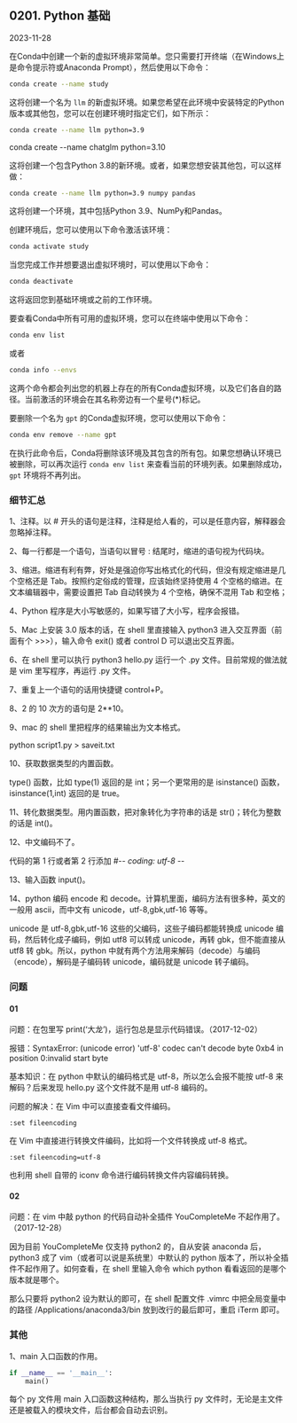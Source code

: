 ## 0201. Python 基础

2023-11-28

在Conda中创建一个新的虚拟环境非常简单。您只需要打开终端（在Windows上是命令提示符或Anaconda Prompt），然后使用以下命令：

```sh
conda create --name study
```

这将创建一个名为 `llm` 的新虚拟环境。如果您希望在此环境中安装特定的Python版本或其他包，您可以在创建环境时指定它们，如下所示：

```sh
conda create --name llm python=3.9
```

conda create --name chatglm python=3.10

这将创建一个包含Python 3.8的新环境。或者，如果您想安装其他包，可以这样做：

```sh
conda create --name llm python=3.9 numpy pandas
```

这将创建一个环境，其中包括Python 3.9、NumPy和Pandas。

创建环境后，您可以使用以下命令激活该环境：

```sh
conda activate study
```

当您完成工作并想要退出虚拟环境时，可以使用以下命令：

```sh
conda deactivate
```

这将返回您到基础环境或之前的工作环境。

要查看Conda中所有可用的虚拟环境，您可以在终端中使用以下命令：

```sh
conda env list
```

或者

```sh
conda info --envs
```

这两个命令都会列出您的机器上存在的所有Conda虚拟环境，以及它们各自的路径。当前激活的环境会在其名称旁边有一个星号(*)标记。

要删除一个名为 `gpt` 的Conda虚拟环境，您可以使用以下命令：

```sh
conda env remove --name gpt
```

在执行此命令后，Conda将删除该环境及其包含的所有包。如果您想确认环境已被删除，可以再次运行 `conda env list` 来查看当前的环境列表。如果删除成功，`gpt` 环境将不再列出。

### 细节汇总

1、注释。以 # 开头的语句是注释，注释是给人看的，可以是任意内容，解释器会忽略掉注释。

2、每一行都是一个语句，当语句以冒号 : 结尾时，缩进的语句视为代码块。

3、缩进。缩进有利有弊，好处是强迫你写出格式化的代码，但没有规定缩进是几个空格还是 Tab。按照约定俗成的管理，应该始终坚持使用 4 个空格的缩进。在文本编辑器中，需要设置把 Tab 自动转换为 4 个空格，确保不混用 Tab 和空格；

4、Python 程序是大小写敏感的，如果写错了大小写，程序会报错。

5、Mac 上安装 3.0 版本的话，在 shell 里直接输入 python3 进入交互界面（前面有个 >>>），输入命令 exit() 或者 control D 可以退出交互界面。

6、在 shell 里可以执行 python3 hello.py 运行一个 .py 文件。目前常规的做法就是 vim 里写程序，再运行 .py 文件。

7、重复上一个语句的话用快捷键 control+P。

8、2 的 10 次方的语句是 2**10。

9、mac 的 shell 里把程序的结果输出为文本格式。

python script1.py > saveit.txt 

10、获取数据类型的内置函数。

type() 函数，比如 type(1) 返回的是 int；另一个更常用的是 isinstance() 函数，isinstance(1,int) 返回的是 true。

11、转化数据类型。用内置函数，把对象转化为字符串的话是 str()；转化为整数的话是 int()。

12、中文编码不了。

代码的第 1 行或者第 2 行添加 #-*- coding: utf-8 -*- 

13、输入函数 input()。

14、python 编码 encode 和 decode。计算机里面，编码方法有很多种，英文的一般用 ascii，而中文有 unicode，utf-8,gbk,utf-16 等等。

unicode 是 utf-8,gbk,utf-16 这些的父编码，这些子编码都能转换成 unicode 编码，然后转化成子编码，例如 utf8 可以转成 unicode，再转 gbk，但不能直接从 utf8 转 gbk。所以，python 中就有两个方法用来解码（decode）与编码（encode），解码是子编码转 unicode，编码就是 unicode 转子编码。

###  问题

#### 01

问题：在包里写 print(‘大龙’)，运行包总是显示代码错误。（2017-12-02）

报错：SyntaxError: (unicode error) 'utf-8' codec can't decode byte 0xb4 in position 0:invalid start byte

基本知识：在 python 中默认的编码格式是 utf-8，所以怎么会报不能按 utf-8 来解码？后来发现 hello.py 这个文件就不是用 utf-8 编码的。

问题的解决：在 Vim 中可以直接查看文件编码。

	:set fileencoding

在 Vim 中直接进行转换文件编码，比如将一个文件转换成 utf-8 格式。

	:set fileencoding=utf-8

也利用 shell 自带的 iconv 命令进行编码转换文件内容编码转换。

#### 02

问题：在 vim 中敲 python 的代码自动补全插件 YouCompleteMe 不起作用了。（2017-12-28）

因为目前 YouCompleteMe 仅支持 python2 的，自从安装 anaconda 后，python3 成了 vim（或者可以说是系统里）中默认的 python 版本了，所以补全插件不起作用了。如何查看，在 shell 里输入命令 which python 看看返回的是哪个版本就是哪个。

那么只要将 python2 设为默认的即可，在 shell 配置文件 .vimrc 中把全局变量中的路径 /Applications/anaconda3/bin 放到改行的最后即可，重启 iTerm 即可。

###  其他

1、main 入口函数的作用。

```py
if __name__ == '__main__':
    main()
```

每个 py 文件用 main 入口函数这种结构，那么当执行 py 文件时，无论是主文件还是被载入的模块文件，后台都会自动去识别。

